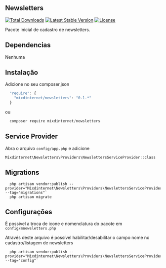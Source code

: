 ## Newsletters

[![Total Downloads](https://poser.pugx.org/mixdinternet/newsletters/d/total.svg)](https://packagist.org/packages/mixdinternet/newsletters)
[![Latest Stable Version](https://poser.pugx.org/mixdinternet/newsletters/v/stable.svg)](https://packagist.org/packages/mixdinternet/newsletters)
[![License](https://poser.pugx.org/mixdinternet/newsletters/license.svg)](https://packagist.org/packages/mixdinternet/newsletters)

Pacote inicial de cadastro de newsletters.

## Dependencias
Nenhuma

## Instalação

Adicione no seu composer.json

```js
  "require": {
    "mixdinternet/newsletters": "0.1.*"
  }
```

ou

```js
  composer require mixdinternet/newsletters
```

## Service Provider

Abra o arquivo `config/app.php` e adicione

`Mixdinternet\Newsletters\Providers\NewslettersServiceProvider::class`

## Migrations

```
  php artisan vendor:publish --provider="Mixdinternet\Newsletters\Providers\NewslettersServiceProvider" --tag="migrations"`
  php artisan migrate
```

## Configurações

É possivel a troca de icone e nomenclatura do pacote em `config/mnewsletters.php`

Através deste arquivo é possível habilitar/desabilitar o campo nome no cadastro/listagem de newsletters

```
  php artisan vendor:publish --provider="Mixdinternet\Newsletters\Providers\NewslettersServiceProvider" --tag="config"`
```
